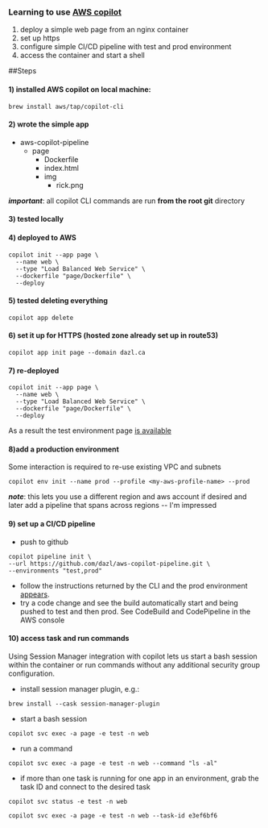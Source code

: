 ### Learning to use [AWS copilot](https://aws.amazon.com/containers/copilot/)
1. deploy a simple web page from an nginx container
1. set up https
1. configure simple CI/CD pipeline with test and prod environment
1. access the container and start a shell 


##Steps

#### 1)  installed AWS copilot on local machine: 

`brew install aws/tap/copilot-cli`

#### 2) wrote the simple app

 - aws-copilot-pipeline
   - page
     - Dockerfile
	 - index.html
	 - img
	   - rick.png
   
**_important_**: all copilot CLI commands are run __from the root git__ directory

#### 3) tested locally

#### 4) deployed to AWS

```
copilot init --app page \
  --name web \
  --type "Load Balanced Web Service" \
  --dockerfile "page/Dockerfile" \
  --deploy
```

#### 5) tested deleting everything

```
copilot app delete
```

#### 6) set it up for HTTPS (hosted zone already set up in route53)

```
copilot app init page --domain dazl.ca
```

#### 7) re-deployed

```
copilot init --app page \
  --name web \
  --type "Load Balanced Web Service" \
  --dockerfile "page/Dockerfile" \
  --deploy
```

As a result the test environment page [is available](https://web.test.page.dazl.ca)

#### 8)add a production environment
Some interaction is required to re-use existing VPC and subnets

```
copilot env init --name prod --profile <my-aws-profile-name> --prod
```

**_note_**: this lets you use a different region and aws account if desired and later add a pipeline that spans across regions -- I'm impressed

#### 9) set up a CI/CD pipeline

 - push to github

```
copilot pipeline init \
--url https://github.com/dazl/aws-copilot-pipeline.git \
--environments "test,prod" 
```

 - follow the instructions returned by the CLI and the prod environment [appears](https://web.prod.page.dazl.ca). 
 - try a code change and see the build automatically start and being pushed to test and then prod. See CodeBuild and CodePipeline in the AWS console 
 
#### 10) access task and run commands

Using Session Manager integration with copilot lets us start a bash session within the container or run commands without any additional security group configuration.

 - install session manager plugin, e.g.:

```
brew install --cask session-manager-plugin
```

 - start a bash session

```
copilot svc exec -a page -e test -n web
```

 - run a command

```
copilot svc exec -a page -e test -n web --command "ls -al"
```

 - if more than one task is running for one app in an environment, grab the task ID and connect to the desired task

```
copilot svc status -e test -n web
```

```
copilot svc exec -a page -e test -n web --task-id e3ef6bf6
```
